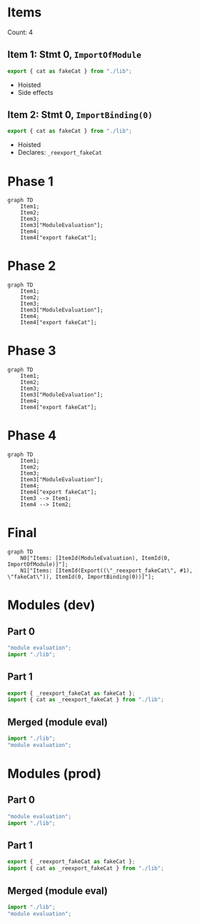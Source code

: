 # Items

Count: 4

## Item 1: Stmt 0, `ImportOfModule`

```js
export { cat as fakeCat } from "./lib";

```

- Hoisted
- Side effects

## Item 2: Stmt 0, `ImportBinding(0)`

```js
export { cat as fakeCat } from "./lib";

```

- Hoisted
- Declares: `_reexport_fakeCat`

# Phase 1
```mermaid
graph TD
    Item1;
    Item2;
    Item3;
    Item3["ModuleEvaluation"];
    Item4;
    Item4["export fakeCat"];
```
# Phase 2
```mermaid
graph TD
    Item1;
    Item2;
    Item3;
    Item3["ModuleEvaluation"];
    Item4;
    Item4["export fakeCat"];
```
# Phase 3
```mermaid
graph TD
    Item1;
    Item2;
    Item3;
    Item3["ModuleEvaluation"];
    Item4;
    Item4["export fakeCat"];
```
# Phase 4
```mermaid
graph TD
    Item1;
    Item2;
    Item3;
    Item3["ModuleEvaluation"];
    Item4;
    Item4["export fakeCat"];
    Item3 --> Item1;
    Item4 --> Item2;
```
# Final
```mermaid
graph TD
    N0["Items: [ItemId(ModuleEvaluation), ItemId(0, ImportOfModule)]"];
    N1["Items: [ItemId(Export((\"_reexport_fakeCat\", #1), \"fakeCat\")), ItemId(0, ImportBinding(0))]"];
```
# Modules (dev)
## Part 0
```js
"module evaluation";
import "./lib";

```
## Part 1
```js
export { _reexport_fakeCat as fakeCat };
import { cat as _reexport_fakeCat } from "./lib";

```
## Merged (module eval)
```js
import "./lib";
"module evaluation";

```
# Modules (prod)
## Part 0
```js
"module evaluation";
import "./lib";

```
## Part 1
```js
export { _reexport_fakeCat as fakeCat };
import { cat as _reexport_fakeCat } from "./lib";

```
## Merged (module eval)
```js
import "./lib";
"module evaluation";

```
